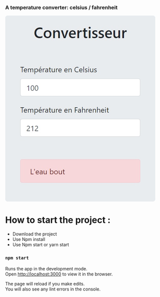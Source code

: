 ### A temperature converter: celsius / fahrenheit

![](./demo/screenshot.jpg)


# How to start the project : 


- Download the project
- Use Npm install
- Use Npm start or yarn start

### `npm start`

Runs the app in the development mode.\
Open [http://localhost:3000](http://localhost:3000) to view it in the browser.

The page will reload if you make edits.\
You will also see any lint errors in the console.


